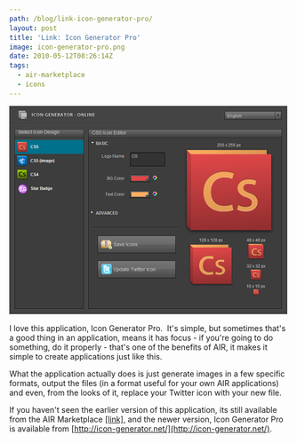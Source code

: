 ```yaml
---
path: /blog/link-icon-generator-pro/
layout: post
title: 'Link: Icon Generator Pro'
image: icon-generator-pro.png
date: 2010-05-12T08:26:14Z
tags:
  - air-marketplace
  - icons
---
```


![](icon-generator-pro.png)

I love this application, Icon Generator Pro.  It's simple, but sometimes that's a good thing in an application, means it has focus - if you're going to do something, do it properly - that's one of the benefits of AIR, it makes it simple to create applications just like this.

What the application actually does is just generate images in a few specific formats, output the files (in a format useful for your own AIR applications) and even, from the looks of it, replace your Twitter icon with your new file.

If you haven't seen the earlier version of this application, its still available from the AIR Marketplace [\[link\]](http://www.adobe.com/cfusion/marketplace/index.cfm?event=marketplace.offering&offeringid=10313&marketplaceid=1), and the newer version, Icon Generator Pro is available from [http://icon-generator.net/](http://icon-generator.net/).
